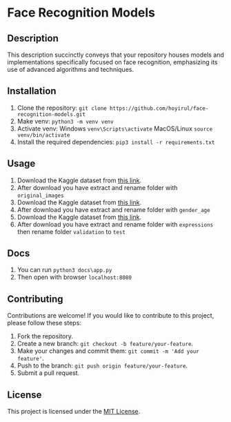 # Face Recognition Models

## Description

This description succinctly conveys that your repository houses models and implementations specifically focused on face recognition, emphasizing its use of advanced algorithms and techniques.

## Installation

1. Clone the repository: `git clone https://github.com/hoyirul/face-recognition-models.git`
2. Make venv: `python3 -m venv venv`
3. Activate venv: Windows `venv\Scripts\activate` MacOS/Linux `source venv/bin/activate`
2. Install the required dependencies: `pip3 install -r requirements.txt`

## Usage

1. Download the Kaggle dataset from [this link](https://www.kaggle.com/datasets/vasukipatel/face-recognition-dataset?select=Original+Images).
2. After download you have extract and rename folder with ```original_images```
3. Download the Kaggle dataset from [this link](https://www.kaggle.com/datasets/jangedoo/utkface-new).
4. After download you have extract and rename folder with ```gender_age```
5. Download the Kaggle dataset from [this link](https://www.kaggle.com/datasets/jonathanoheix/face-expression-recognition-dataset).
6. After download you have extract and rename folder with ```expressions``` then rename folder ```validation``` to ```test```

## Docs

1. You can run ``` python3 docs\app.py ```
2. Then open with browser ``` localhost:8080 ```

## Contributing

Contributions are welcome! If you would like to contribute to this project, please follow these steps:

1. Fork the repository.
2. Create a new branch: `git checkout -b feature/your-feature`.
3. Make your changes and commit them: `git commit -m 'Add your feature'`.
4. Push to the branch: `git push origin feature/your-feature`.
5. Submit a pull request.

## License

This project is licensed under the [MIT License](LICENSE).
